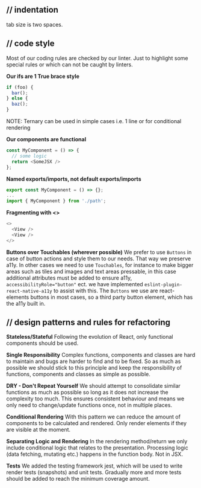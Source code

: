 ## // indentation
tab size is two spaces.

## // code style
Most of our coding rules are checked by our linter. Just to highlight
some special rules or which can not be caught by linters.

**Our ifs are 1 True brace style**
```javascript
if (foo) {
  bar();
} else {
  baz();
}
```
NOTE: Ternary can be used in simple cases i.e. 1 line or for conditional rendering

**Our components are functional**
```javascript
const MyComponent = () => {
  // some logic
  return <SomeJSX />
};
```

**Named exports/imports, not default exports/imports**
```javascript
export const MyComponent = () => {};
...
import { MyComponent } from './path';
```

**Fragmenting with <>**
```javascript
<>
  <View />
  <View />
</>
```

**Buttons over Touchables (wherever possible)**
We prefer to use `Buttons` in case of button actions and style them to our needs.
That way we preserve a11y. In other cases we need to use `Touchables`, for instance
to make bigger areas such as tiles and images and text areas pressable, in this
case additional attributes must be added to ensure a11y, `accessibilityRole="button"` ect.
we have implemented `eslint-plugin-react-native-a11y` to assist with this.
The `Buttons` we use are react-elements buttons in most cases, so a third party
button element, which has the a11y built in.

## // design patterns and rules for refactoring
**Stateless/Stateful**
Following the evolution of React, only functional components should be used.

**Single Responsibility**
Complex functions, components and classes are hard to maintain and bugs are harder to find and to be fixed.
So as much as possible we should stick to this principle and keep the responsibility of functions, components
and classes as simple as possible.

**DRY - Don't Repeat Yourself**
We should attempt to consolidate similar functions as much as possible so long as it does not
increase the complexity too much. This ensures consistent behaviour and means we only need to
change/update functions once, not in multiple places.

**Conditional Rendering**
With this pattern we can reduce the amount of components to be calculated and rendered.
Only render elements if they are visible at the moment.

**Separating Logic and Rendering**
In the rendering method/return we only include conditional logic that relates to the presentation.
Processing logic (data fetching, mutating etc.) happens in the function body. Not in JSX.

**Tests**
We added the testing framework jest, which will be used to write render tests (snapshots) and unit tests.
Gradually more and more tests should be added to reach the minimum coverage amount.
